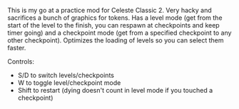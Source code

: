 This is my go at a practice mod for Celeste Classic 2. Very hacky and sacrifices a bunch of graphics for tokens. Has a level mode (get from the start of the level to the finish, you can respawn at checkpoints and keep timer going) and a checkpoint mode (get from a specified checkpoint to any other checkpoint). Optimizes the loading of levels so you can select them faster.

Controls:

* S/D to switch levels/checkpoints
* W to toggle level/checkpoint mode
* Shift to restart (dying doesn't count in level mode if you touched a checkpoint)
